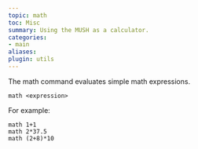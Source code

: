 ```yaml
---
topic: math
toc: Misc
summary: Using the MUSH as a calculator.
categories:
- main
aliases: 
plugin: utils
---
```

The math command evaluates simple math expressions.  

`math <expression>`

For example:

    math 1+1
    math 2*37.5
    math (2+8)*10
